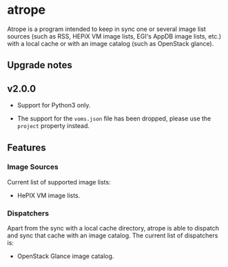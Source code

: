# atrope

Atrope is a program intended to keep in sync one or several image list sources
(such as RSS, HEPiX VM image lists, EGI's AppDB image lists, etc.) with a local
cache or with an image catalog (such as OpenStack glance).

## Upgrade notes

## v2.0.0

- Support for Python3 only.

- The support for the `voms.json` file has been dropped, please use the
  `project` property instead.

## Features

### Image Sources

Current list of supported image lists:

- HePIX VM image lists.

### Dispatchers

Apart from the sync with a local cache directory, atrope is able to dispatch and
sync that cache with an image catalog. The current list of dispatchers is:

- OpenStack Glance image catalog.
